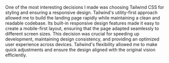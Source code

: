 One of the most interesting decisions I made was choosing Tailwind CSS for styling and ensuring a responsive design. Tailwind's utility-first approach allowed me to build the landing page rapidly while maintaining a clean and readable codebase. Its built-in responsive design features made it easy to create a mobile-first layout, ensuring that the page adapted seamlessly to different screen sizes. This decision was crucial for speeding up development, maintaining design consistency, and providing an optimized user experience across devices. Tailwind's flexibility allowed me to make quick adjustments and ensure the design aligned with the original vision efficiently.